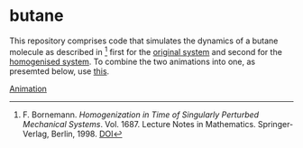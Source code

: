 # butane

This repository comprises code that simulates the dynamics of a butane molecule as described in [^1] first for the [original system](/original_system.nb) and second for the [homogenised system](/homogenised_system.nb). To combine the two animations into one, as presemted below, use [this](/create_animation.nb).

[Animation](/animation.mp4)

[^1]: F. Bornemann. *Homogenization in Time of Singularly Perturbed Mechanical
Systems*. Vol. 1687. Lecture Notes in Mathematics. Springer-Verlag, Berlin, 1998. [DOI](https://doi.org/10.1007/BFb0092091)

